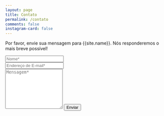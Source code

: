 ```yaml
---
layout: page
title: Contato
permalink: /contato
comments: false
instagram-card: false
---
```


<form action="https://formspree.io/f/xwkawaqp" method="POST">    
<p class="mb-4">Por favor, envie sua mensagem para {{site.name}}. Nós responderemos o mais breve possível!</p>
<div class="form-group row">
<div class="col-md-6">
<input class="form-control" type="text" name="name" placeholder="Nome*" required>
</div>
<div class="col-md-6">
<input class="form-control" type="email" name="_replyto" placeholder="Endereço de E-mail*" required>
</div>
</div>
<textarea rows="8" class="form-control mb-3" name="message" placeholder="Mensagem*" required></textarea>    
<input class="btn btn-dark" type="submit" value="Enviar">
</form>
